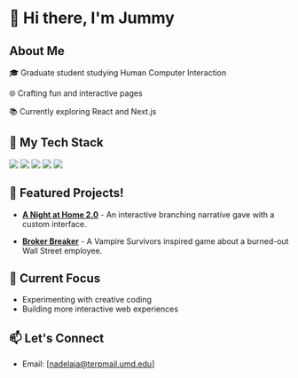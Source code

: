 <!--
**nadelaja/nadelaja** is a ✨ _special_ ✨ repository because its `README.md` (this file) appears on your GitHub profile.

Here are some ideas to get you started:

- 🔭 I’m currently working on ...
- 🌱 I’m currently learning ...
- 👯 I’m looking to collaborate on ...
- 🤔 I’m looking for help with ...
- 💬 Ask me about ...
- 📫 How to reach me: ...
- 😄 Pronouns: ...
- ⚡ Fun fact: ...
-->
# 👋 Hi there, I'm Jummy

## About Me
🎓 Graduate student studying Human Computer Interaction

🌐 Crafting fun and interactive pages

📚 Currently exploring React and Next.js

## 🔧 My Tech Stack
![](https://img.shields.io/badge/HTML5-E34F26?style=flat&logo=html5&logoColor=white)
![](https://img.shields.io/badge/CSS3-1572B6?style=flat&logo=css3&logoColor=white)
![](https://img.shields.io/badge/JavaScript-F7DF1E?style=flat&logo=javascript&logoColor=black)
![](https://img.shields.io/badge/React-61DAFB?style=flat&logo=react&logoColor=black)
![](https://img.shields.io/badge/Next.js-000000?style=flat&logo=next.js&logoColor=white)

## 🌟 Featured Projects!
- **[A Night at Home 2.0](https://github.com/nadelaja/a-night-at-home-2.0)** - An interactive branching narrative gave with a custom interface.

- **[Broker Breaker](https://github.com/nadelaja/not-a-vs-clone)** - A Vampire Survivors inspired game about a burned-out Wall Street employee.


## 🎯 Current Focus
- Experimenting with creative coding
- Building more interactive web experiences

## 📫 Let's Connect
<!-- - Portfolio: [itsmejummy](itsmejummy.com)-->
- Email: [nadelaja@terpmail.umd.edu]

<!----
⭐️ From [Jummy](https://github.com/nadelaja) -->
